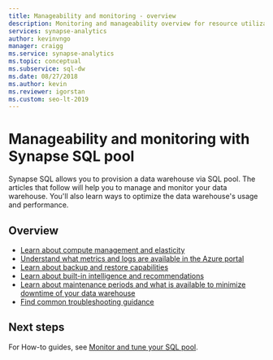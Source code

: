 ```yaml
---
title: Manageability and monitoring - overview 
description: Monitoring and manageability overview for resource utilization, log and query activity, recommendations, and data protection (backup and restore) with Synapse SQL pool.
services: synapse-analytics
author: kevinvngo
manager: craigg
ms.service: synapse-analytics
ms.topic: conceptual
ms.subservice: sql-dw 
ms.date: 08/27/2018
ms.author: kevin
ms.reviewer: igorstan
ms.custom: seo-lt-2019
---
```


# Manageability and monitoring with Synapse SQL pool

Synapse SQL allows you to provision a data warehouse via SQL pool. The articles that follow will help you to manage and monitor your data warehouse. You'll also learn ways to optimize the data warehouse's usage and performance.

## Overview

* [Learn about compute management and elasticity](sql-data-warehouse-manage-compute-overview.md)
* [Understand what metrics and logs are available  in the Azure portal](sql-data-warehouse-concept-resource-utilization-query-activity.md)
* [Learn about  backup and restore capabilities](backup-and-restore.md)
* [Learn about built-in intelligence and recommendations](sql-data-warehouse-concept-recommendations.md)
* [Learn about maintenance periods and what is available to minimize downtime of your data warehouse](maintenance-scheduling.md)
* [Find common troubleshooting guidance](sql-data-warehouse-troubleshoot.md)


## Next steps
For How-to guides, see [Monitor and tune your SQL pool](sql-data-warehouse-manage-monitor.md).